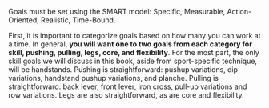 Goals must be set using the SMART model: Specific, Measurable, Action-Oriented, Realistic, Time-Bound.

First, it is important to categorize goals based on how many you can work
at a time. In general, **you will want one to two goals from each category for
skill, pushing, pulling, legs, core, and flexibility**. For the most part, the only
skill goals we will discuss in this book, aside from sport-specific technique,
will be handstands. Pushing is straightforward: pushup variations, dip
variations, handstand pushup variations, and planche. Pulling is
straightforward: back lever, front lever, iron cross, pull-up variations and
row variations. Legs are also straightforward, as are core and flexibility.

